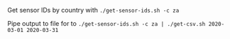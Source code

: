 Get sensor IDs by country with `./get-sensor-ids.sh -c za`

Pipe output to file for to `./get-sensor-ids.sh -c za | ./get-csv.sh 2020-03-01 2020-03-31`
